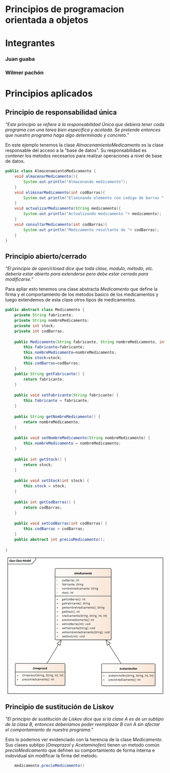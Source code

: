 # Principios de programacion orientada a objetos 
<h1>Integrantes </h1>
<h3>Juan guaba </h3>
<h3>Wilmer pachón</h3>
<h1>Principios aplicados</h1>
<h2>Principio de responsabilidad única</h2>
<p><i>"Este principio se refiere a la responsabilidad Única que debiera tener cada programa con una tarea bien específica y acotada. Se pretende entonces que nuestro programa haga algo determinado y concreto."</i></p>

En este ejemplo tenemos la clase <i>AlmacenamientoMedicamento</i> es la clase responsable del acceso a la "base de datos". Su responsabilidad es contener los metodos necesarios para realizar operaciones a nivel de base de datos.
```java
public class AlmacenamientoMedicamento {
    void almacenarMedicamento(){
        System.out.println("Almacenando medicamento");
    }
    void eliminarMedicamento(int codBarras){
        System.out.println("Eliminando elemento con codigo de barras " +codBarras);
    }
    void actualizarMedicamento(String medicamento){
        System.out.println("Actualizando medicamento "+ medicamento);
    }
    void consultarMedicamento(int codBarras){
        System.out.println("Medicamento resultante de "+ codBarras);
    }
}
```
<h2>Principio abierto/cerrado</h2>

<p><i>"El principio de open/closed dice que toda clase, modulo, método, etc. debería estar abierto para extenderse pero debe estar cerrado para modificarse."</p></i>

Para apliar esto tenemos una clase abstracta <i>Medicamento</i> que define la firma y el comportamiento de los metodos basico de los medicamentos y luego extendemos de esta clase otros tipos de medicamentos. 

```java
public abstract class Medicamento {
    private String fabricante;
    private String nombreMedicamento;
    private int stock;
    private int codBarras;
    
    public Medicamento(String fabricante, String nombreMedicamento, int stock, int codBarras ){
        this.fabricante=fabricante;
        this.nombreMedicamento=nombreMedicamento;
        this.stock=stock;
        this.codBarras=codBarras;
    }
    public String getFabricante() {
        return fabricante;
    }

    public void setFabricante(String fabricante) {
        this.fabricante = fabricante;
    }

    public String getNombreMedicamento() {
        return nombreMedicamento;
    }

    public void setNombreMedicamento(String nombreMedicamento) {
        this.nombreMedicamento = nombreMedicamento;
    }

    public int getStock() {
        return stock;
    }

    public void setStock(int stock) {
        this.stock = stock;
    }

    public int getCodBarras() {
        return codBarras;
    }

    public void setCodBarras(int codBarras) {
        this.codBarras = codBarras;
    }
    public abstract int precioMedicamento();
    
}
```
<img src="Class Model.bmp"
    alt="Diagrama de clases Medicamento"
    style="display: block; margin-left: auto; margin-right:auto" />

<h2>Principio de sustitución de Liskov</h2>

<p><i>"El principio de sustitución de Liskov dice que si la clase A es de un subtipo de la clase B, entonces deberíamos poder reemplazar B con A sin afectar el comportamiento de nuestro programa."</p></i>

Esto lo podemos ver evidenciado con la herencia de la clase <i>Medicamento</i>. Sus clases subtipo (<i>Omeprazol</i> y <i>Acetaminofen</i>) tienen un metodo común <i>precioMedicamento</i> que definen su comportamiento de forma interna e indovidual sin modificar la firma del metodo. 

```java
    medicamento.precioMedicamento()
```